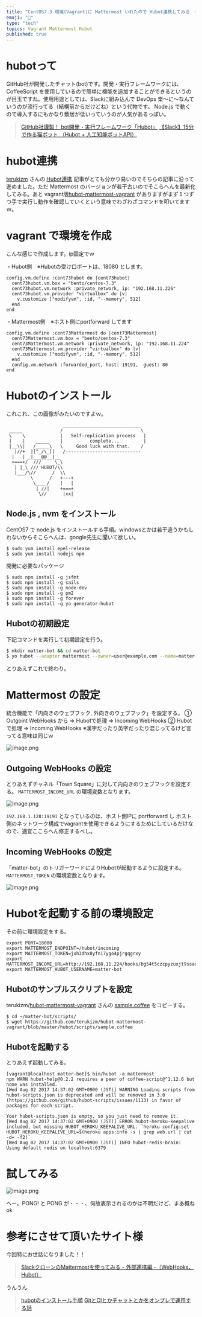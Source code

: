 ```yaml
---
title: "CentOS7.3 環境(Vagrant)に Mattermost いれたので Hubot連携してみる　その３"
emoji: "📝"
type: "tech"
topics: Vagrant Mattermost Hubot
published: true
---
```


# hubotって
GitHub社が開発したチャット(bot)です。開発・実行フレームワークには、CoffeeScript を使用しているので簡単に機能を追加することができるというのが目玉ですね。使用用途としては、Slackに組み込んで DevOps 楽～に～なんていうのが流行ってる（結構前からだけどね）という代物です。
Node.js で動くので導入するにもかなり敷居が低いっていうのが人気があるっぽい。

> [GitHub社謹製！ bot開発・実行フレームワーク「Hubot」](http://gihyo.jp/dev/serial/01/hubot)
> [【Slack】15分で作る猫ボット （Hubot + 人工知能ボットAPI）](http://www.e-agency.co.jp/column/slackbot_ai.html)

# hubot連携
[terukizm](http://qiita.com/terukizm) さんの [Hubot連携](http://qiita.com/terukizm/items/4524249dd7f1298fdc06#hubot%E9%80%A3%E6%90%BA) 記事がとても分かり易いのでそちらの記事に沿って進めました。ただ Mattermost のバージョンが若干古いのでそこらへんを最新化してみる。あと vagrant版[hubot-mattermost-vagrant](https://github.com/terukizm/hubot-mattermost-vagrant) がありますがまず１つずつ手で実行し動作を確認していくという意味でわざわざコマンドを叩いてますｗ。

# vagrant で環境を作成
こんな感じで作成します。ip固定でｗ

・Hubot側　※Hubotの受け口ポートは、18080 とします。

```
config.vm.define :cent73hubot do |cent73hubot|
  cent73hubot.vm.box = "bento/centos-7.3"
  cent73hubot.vm.network :private_network, ip: "192.168.11.226"
  cent73hubot.vm.provider "virtualbox" do |v|
    v.customize ["modifyvm", :id, "--memory", 512]
  end
end
```

・Mattermost側　※ホスト側にportforward してます

```
config.vm.define :cent73Mattermost do |cent73Mattermost|
  cent73Mattermost.vm.box = "bento/centos-7.3"
  cent73Mattermost.vm.network :private_network, ip: "192.168.11.224"
  cent73Mattermost.vm.provider "virtualbox" do |v|
    v.customize ["modifyvm", :id, "--memory", 512]
  end
  config.vm.network :forwarded_port, host: 19191,  guest: 80
end
```



# Hubotのインストール
これこれ、この画像がみたいのですよｗ。

```text:
                     _____________________________  
 _____              /                             \ 
 \    \             |   Self-replication process   |
 |    |    _____    |          complete...         |
 |__\\|   /_____\   \     Good luck with that.    / 
   |//+  |[^_/\_]|   /----------------------------  
  |   | _|___@@__|__                                
  +===+/  ///     \_\                               
   | |_\ /// HUBOT/\\                             
   |___/\//      /  \\                            
         \      /   +---+                            
          \____/    |   |                            
           | //|    +===+                            
            \//      |xx|                            
```

## Node.js , nvm をインストール
CentOS7 で node.js をインストールする手順。windowsとかは若干違うかもしれないからそこらへんは、google先生に聞いて欲しい。

```bash:
$ sudo yum install epel-release
$ sudo yum install nodejs npm
```

開発に必要なパッケージ

```bash:
$ sudo npm install -g jsfmt
$ sudo npm install -g sails
$ sudo npm install -g node-dev
$ sudo npm install -g pm2
$ sudo npm install -g forever
$ sudo npm install -g yo generator-hubot
```

## Hubotの初期設定
下記コマンドを実行して初期設定を行う。

```bash
$ mkdir matter-bot && cd matter-bot
$ yo hubot --adapter mattermost --owner=user@example.com --name=matter-bot --description=sample
```

とりあえずこれで終わり。

# Mattermost の設定
統合機能で「内向きのウェブフック, 外向きのウェブフック」を設定する。
① Outgoint WebHooks から ⇒ Hubotで処理 ⇒ Incoming WebHooks
② Hubotで処理 ⇒ Incoming WebHooks
※漢字だったり英字だったり混じってるけど言ってる意味は同じｗ

![image.png](https://qiita-image-store.s3.amazonaws.com/0/44540/c7290119-7742-f423-741a-eda0fd42d395.png)

## Outgoing WebHooks の設定
とりあえずチャネル「Town Square」に対して内向きのウェブフックを設定する。
```MATTERMOST_INCOME_URL``` の環境変数となります。

![image.png](https://qiita-image-store.s3.amazonaws.com/0/44540/113b7b59-d628-9bd5-9751-e8f1e91b00e2.png)

```192.168.1.128:19191``` となっているのは、ホスト側IPに portforward し ホスト側のネットワーク構成でvagrantを使用できるようにするためにしているだけなので、適宜ここらへん修正するべし。


## Incoming WebHooks の設定
「matter-bot」のトリガーワードによりHubotが起動するように設定する。
```MATTERMOST_TOKEN``` の環境変数となります。

![image.png](https://qiita-image-store.s3.amazonaws.com/0/44540/80882c8a-4e55-3186-5cd3-397e28099c97.png)

# Hubotを起動する前の環境設定
その前に環境設定をする。

```~/.bash_profile
export PORT=18080
export MATTERMOST_ENDPOINT=/hubot/incoming
export MATTERMOST_TOKEN=jxh3dhx8yfn17ygo4pjrgqgrxy
export MATTERMOST_INCOME_URL=http://192.168.11.224/hooks/bg54t5czcpyzuxjt9ssaozw9we
export MATTERMOST_HUBOT_USERNAME=matter-bot
```

## Hubotのサンプルスクリプトを設定
terukizm/[hubot-mattermost-vagrant](https://github.com/terukizm/hubot-mattermost-vagrant) さんの [sample.coffee](https://github.com/terukizm/hubot-mattermost-vagrant/tree/master/hubot/scripts) をコピーする。

```bash:
$ cd ~/matter-bot/scripts/
$ wget https://github.com/terukizm/hubot-mattermost-vagrant/blob/master/hubot/scripts/sample.coffee
```


## Hubotを起動する
とりあえず起動してみる。

```
[vagrant@localhost matter-bot]$ bin/hubot -a mattermost
npm WARN hubot-help@0.2.2 requires a peer of coffee-script@^1.12.6 but none was installed.
[Wed Aug 02 2017 14:37:02 GMT+0900 (JST)] WARNING Loading scripts from hubot-scripts.json is deprecated and will be removed in 3.0 (https://github.com/github/hubot-scripts/issues/1113) in favor of packages for each script.

Your hubot-scripts.json is empty, so you just need to remove it.
[Wed Aug 02 2017 14:37:02 GMT+0900 (JST)] ERROR hubot-heroku-keepalive included, but missing HUBOT_HEROKU_KEEPALIVE_URL. `heroku config:set HUBOT_HEROKU_KEEPALIVE_URL=$(heroku apps:info -s | grep web.url | cut -d= -f2)`
[Wed Aug 02 2017 14:37:02 GMT+0900 (JST)] INFO hubot-redis-brain: Using default redis on localhost:6379
```

# 試してみる

![image.png](https://qiita-image-store.s3.amazonaws.com/0/44540/c4cefef0-1f70-1afc-2955-88774928104b.png)

へー。PONG! と PONG が・・・、何故表示されるのかは不明だけど、まあ概ねok

# 参考にさせて頂いたサイト様

今回特にお世話になりました！！

> [SlackクローンのMattermostを使ってみる - 外部連携編 -（WebHooks、Hubot）](http://qiita.com/terukizm/items/4524249dd7f1298fdc06#1-incoming-webhooks)

うんうん

> [hubotのインストール手順](http://bukiyouengineermemo.blog.jp/archives/16784137.html)
> [GitとCIとかチャットとかをオンプレで運用する話](https://www.slideshare.net/mdome/gitci-72986353)



